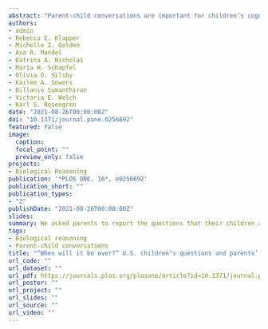 ```yaml
---
abstract: "Parent-child conversations are important for children’s cognitive development, children’s ability to cope with stressful events, and can shape children’s beliefs about the causes of illness. In the context of a global pandemic, families have faced a multitude of challenges, including changes to their routines, that they need to convey to their children. Thus, parent-child conversations about the coronavirus pandemic might convey information about the causes of illness, but also about how and why it is necessary for children to modify their behaviors to comply with new social norms and medical guidance. The main goal of this study was to examine the questions children ask about the COVID-19 pandemic and how parents answer them. This survey included responses from a national sample of 349 predominantly white parents of children between the ages of 3 and 12 recruited through Amazon’s Mechanical Turk in United States. Parents reported that although children asked about COVID-19 and its causes (17.3%), children asked primarily about lifestyle changes that occurred as a result of the pandemic (24.0%) and safety (18.4%). Parents reported answering these questions by emphasizing that the purpose of different preventative measures was to protect the child (11.8%) or the family (42.7%) and providing reassurance (13.3%). Many parents discussed how it was their social responsibility to slow the spread of the virus (38.4%). Parents of younger children tended to shield them from information about COVID-19 (p = .038), while parents with more knowledge were more likely to provide explanations (p < .001). Our analysis shows that families not only discuss information about the virus but also information about changes to their lifestyle, preventative measures, and social norms."
authors:
- admin
- Rebecca E. Klapper
- Michelle Z. Golden
- Ava R. Mandel
- Katrina A. Nicholas
- Maria H. Schapfel
- Olivia O. Silsby
- Kailee A. Sowers
- Dillanie Sumanthiran
- Victoria E. Welch
- Karl S. Rosengren
date: "2021-08-26T00:00:00Z"
doi: "10.1371/journal.pone.0256692"
featured: False
image:
  caption: 
  focal_point: ""
  preview_only: false
projects: 
- Biological Reasoning
publication: '*PLOS ONE, 16*, e0256692'
publication_short: ""
publication_types:
- "2"
publishDate: "2021-08-26T00:00:00Z"
slides: 
summary: We asked parents to report the questions that their children asked the about the COVID-19 pandemic and how they responded. We found that children were more likely to ask questions about lifestyle changes, rather than about the virus. Parents often answered these questions and provided realistic explanations. Parents often discussed changes in social norms, their social responsibility to stop the spread of the virus, and tried to comfort their child. Thus, parent-child conversations about the pandemic might influence how children think about illness and social norm, and children's coping skills.
tags:
- Biological reasoning
- Parent-child conversations
title: "“When will it be over?” U.S. children’s questions and parents’ responses about the COVID-19 pandemic"
url_code: ""
url_dataset: ""
url_pdf: https://journals.plos.org/plosone/article?id=10.1371/journal.pone.0256692
url_poster: ""
url_project: ""
url_slides: ""
url_source: ""
url_video: ""
---
```

